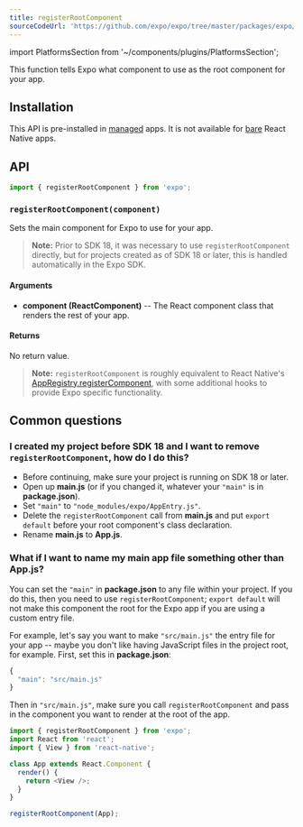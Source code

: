 ```yaml
---
title: registerRootComponent
sourceCodeUrl: 'https://github.com/expo/expo/tree/master/packages/expo/src/launch'
---
```


import PlatformsSection from '~/components/plugins/PlatformsSection';

This function tells Expo what component to use as the root component for your app.

<PlatformsSection android emulator ios simulator web />

## Installation

This API is pre-installed in [managed](../../../introduction/managed-vs-bare.md#managed-workflow) apps. It is not available for [bare](../../../introduction/managed-vs-bare.md#bare-workflow) React Native apps.

## API

```js
import { registerRootComponent } from 'expo';
```

### `registerRootComponent(component)`

Sets the main component for Expo to use for your app.

> **Note:** Prior to SDK 18, it was necessary to use `registerRootComponent` directly, but for projects created as of SDK 18 or later, this is handled automatically in the Expo SDK.

#### Arguments

- **component (ReactComponent)** -- The React component class that renders the rest of your app.

#### Returns

No return value.

> **Note:** `registerRootComponent` is roughly equivalent to React Native's [AppRegistry.registerComponent](https://reactnative.dev/docs/appregistry.html), with some additional hooks to provide Expo specific functionality.

## Common questions

### I created my project before SDK 18 and I want to remove `registerRootComponent`, how do I do this?

- Before continuing, make sure your project is running on SDK 18 or later.
- Open up **main.js** (or if you changed it, whatever your `"main"` is in **package.json**).
- Set `"main"` to `"node_modules/expo/AppEntry.js"`.
- Delete the `registerRootComponent` call from **main.js** and put `export default` before your root component's class declaration.
- Rename **main.js** to **App.js**.

### What if I want to name my main app file something other than App.js?

You can set the `"main"` in **package.json** to any file within your
project. If you do this, then you need to use `registerRootComponent`;
`export default` will not make this component the root for the Expo app
if you are using a custom entry file.

For example, let's say you want to make `"src/main.js"` the entry file
for your app -- maybe you don't like having JavaScript files in the
project root, for example. First, set this in **package.json**:

```javascript
{
  "main": "src/main.js"
}
```

Then in `"src/main.js"`, make sure you call `registerRootComponent` and
pass in the component you want to render at the root of the app.

```javascript
import { registerRootComponent } from 'expo';
import React from 'react';
import { View } from 'react-native';

class App extends React.Component {
  render() {
    return <View />;
  }
}

registerRootComponent(App);
```
